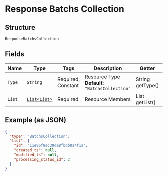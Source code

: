 
# Response Batchs Collection

## Structure

`ResponseBatchsCollection`

## Fields

| Name | Type | Tags | Description | Getter | Setter |
|  --- | --- | --- | --- | --- | --- |
| `Type` | `String` | Required, Constant | Resource Type<br>**Default**: `"BatchsCollection"` | String getType() | setType(String type) |
| `List` | [`List<List>`](../../doc/models/list.md) | Required | Resource Members | List<List> getList() | setList(List<List> list) |

## Example (as JSON)

```json
{
  "type": "BatchsCollection",
  "list": {
    "id": "11e95f8ec39de8fbdb0a4f1a",
    "created_ts": null,
    "modified_ts": null,
    "processing_status_id": 2
  }
}
```

